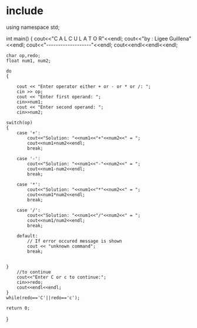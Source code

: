 # include <iostream>

using namespace std;

int main()
{
    cout<<"C A L C U L A T O R"<<endl;
    cout<<"by : Ligee Guillena"<<endl;
    cout<<"-------------------"<<endl;
    cout<<endl<<endl<<endl;
    
    char op,redo;
    float num1, num2;
    
    do
    {
        
        cout << "Enter operator either + or - or * or /: ";
        cin >> op;
        cout << "Enter first operand: ";
        cin>>num1;
        cout << "Enter second operand: ";
        cin>>num2;
    
    switch(op)
    {
        case '+':
            cout<<"Solution: "<<num1<<"+"<<num2<<" = ";
            cout<<num1+num2<<endl;
            break;
             
        case '-':
            cout<<"Solution: "<<num1<<"-"<<num2<<" = ";
            cout<<num1-num2<<endl;
            break;
            
        case '*':
            cout<<"Solution: "<<num1<<"*"<<num2<<" = ";
            cout<<num1*num2<<endl;
            break;
            
        case '/':
            cout<<"Solution: "<<num1<<"/"<<num2<<" = ";
            cout<<num1/num2<<endl;
            break;
            
        default:
            // If error occured message is shown
            cout << "unknown command";
            break;
            
        
    }
        //to continue
        cout<<"Enter C or c to continue:";
        cin>>redo;
        cout<<endl<<endl;
    }
    while(redo=='C'||redo=='c');
 
    return 0;
 
}
